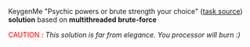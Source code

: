 KeygenMe "Psychic powers or brute strength your choice" ([task source](https://forum.tuts4you.com/topic/37904-keygenme-01-psychic-powers-or-brute-strength-your-choice)) **solution** based on **multithreaded brute-force**

<span style="color:red"> CAUTION </span>: _This solution is far from elegance. You processor will burn :)_

